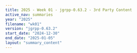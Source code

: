 ```yaml
---
title: 2025 - Week 01 - jgrpp-0.63.2 - 3rd Party Content
active_nav: summaries
year: "2025"
filename: "wk01"
version: "jgrpp-0.63.2"
start_date: "2024-12-30"
end_date: "2025-01-05"
layout: "summary_content"
---
```

